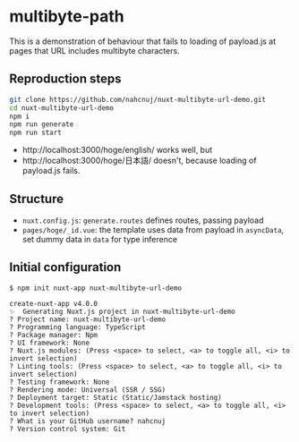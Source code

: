 # multibyte-path

This is a demonstration of behaviour that fails to loading of payload.js at pages that URL includes multibyte characters.

## Reproduction steps

```sh
git clone https://github.com/nahcnuj/nuxt-multibyte-url-demo.git
cd nuxt-multibyte-url-demo
npm i
npm run generate
npm run start
```

- http://localhost:3000/hoge/english/ works well, but
- http://localhost:3000/hoge/日本語/ doesn't, because loading of payload.js fails.

## Structure

- `nuxt.config.js`: `generate.routes` defines routes, passing payload
- `pages/hoge/_id.vue`: the template uses data from payload in `asyncData`, set dummy data in `data` for type inference

## Initial configuration

```console
$ npm init nuxt-app nuxt-multibyte-url-demo

create-nuxt-app v4.0.0
✨  Generating Nuxt.js project in nuxt-multibyte-url-demo
? Project name: nuxt-multibyte-url-demo
? Programming language: TypeScript
? Package manager: Npm
? UI framework: None
? Nuxt.js modules: (Press <space> to select, <a> to toggle all, <i> to invert selection)
? Linting tools: (Press <space> to select, <a> to toggle all, <i> to invert selection)
? Testing framework: None
? Rendering mode: Universal (SSR / SSG)
? Deployment target: Static (Static/Jamstack hosting)
? Development tools: (Press <space> to select, <a> to toggle all, <i> to invert selection)
? What is your GitHub username? nahcnuj
? Version control system: Git
```
